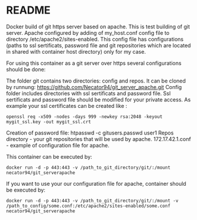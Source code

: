 # README

Docker build of git https server based on apache.
This is test building of git server. Apache configured by adding of my_host.conf config file to directory /etc/apache2/sites-enabled. This config file has configurations (paths to ssl sertificats, password file and git repositories which are located in shared with container host directory) only for my case.

For using this container as a git server over https several configurations should be done:

The folder git contains two directories: config and repos. It can be cloned by runnung: https://github.com/Necator94/git_server_apache.git
Config folder includes directories with ssl sertificats and password file. Ssl sertificats and password file should be modified for your private access.
As example your ssl certificates can be created like : 
```
openssl req -x509 -nodes -days 999 -newkey rsa:2048 -keyout mygit_ssl.key -out mygit_ssl.crt
```
Creation of password file: htpasswd -c gitusers.passwd user1
Repos directory - your git repositories that will be used by apache. 
172.17.42.1.conf - example of configuration file for apache.

This container can be executed by: 
```
docker run -d -p 443:443 -v /path_to_git_directory/git/:/mount necator94/git_serverapache
```
If you want to use your our configuration file for apache, container should be executed by:
```
docker run -d -p 443:443 -v /path_to_git_directory/git/:/mount -v /path_to_config/some.conf:/etc/apache2/sites-enabled/some.conf necator94/git_serverapache
```
